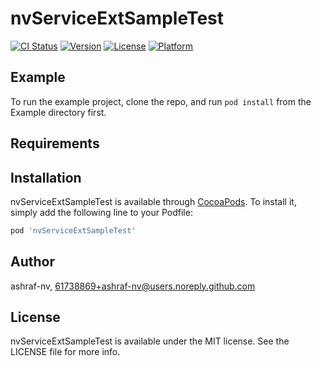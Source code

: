 # nvServiceExtSampleTest

[![CI Status](https://img.shields.io/travis/ashraf-nv/nvServiceExtSampleTest.svg?style=flat)](https://travis-ci.org/ashraf-nv/nvServiceExtSampleTest)
[![Version](https://img.shields.io/cocoapods/v/nvServiceExtSampleTest.svg?style=flat)](https://cocoapods.org/pods/nvServiceExtSampleTest)
[![License](https://img.shields.io/cocoapods/l/nvServiceExtSampleTest.svg?style=flat)](https://cocoapods.org/pods/nvServiceExtSampleTest)
[![Platform](https://img.shields.io/cocoapods/p/nvServiceExtSampleTest.svg?style=flat)](https://cocoapods.org/pods/nvServiceExtSampleTest)

## Example

To run the example project, clone the repo, and run `pod install` from the Example directory first.

## Requirements

## Installation

nvServiceExtSampleTest is available through [CocoaPods](https://cocoapods.org). To install
it, simply add the following line to your Podfile:

```ruby
pod 'nvServiceExtSampleTest'
```

## Author

ashraf-nv, 61738869+ashraf-nv@users.noreply.github.com

## License

nvServiceExtSampleTest is available under the MIT license. See the LICENSE file for more info.
